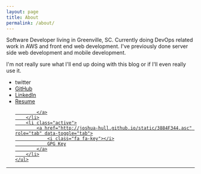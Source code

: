 ```yaml
---
layout: page
title: About
permalink: /about/
---
```


Software Developer living in Greenville, SC. Currently doing DevOps related work in AWS and front end web development. I've previously done server side web development and mobile development.

I'm not really sure what I'll end up doing with this blog or if I'll even really use it.

<div class="nav-align-center">
    <ul class="nav nav-pills nav-pills-info" role="tablist">
        <li class="active">
            <a href="https://twitter.com/joshua_hull" role="tab" data-toggle="tab">
                <i class="fa fa-twitter"></i></a>
                twitter
        </li>
        <li class="active">
            <a href="https://github.com/joshua-hull" role="tab" data-toggle="tab">
                <i class="fa fa-github"></i>
                GitHub
            </a>
        </li>
        <li class="active">
            <a href="https://www.linkedin.com/in/joshua-hull-25551624" role="tab" data-toggle="tab">
                <i class="fa fa-linkedin"></i>
                LinkedIn
            </a>
        </li>
        <li class="active">
            <a href="http://joshua-hull.github.io/resumecard/" role="tab" data-toggle="tab">
                <i class="fa fa-book"></i>
                Resume

            </a>
        </li>
        <li class="active">
            <a href="http://joshua-hull.github.io/static/3884F344.asc" role="tab" data-toggle="tab">
                <i class="fa fa-key"></i>
                GPG Key
            </a>
        </li>
    </ul>
</div>
<hr/>
<div id="mapbox" style="height: 400px;">
</div>
